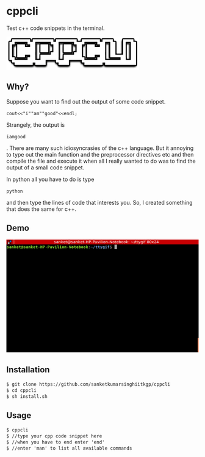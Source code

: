 # cppcli
Test c++ code snippets in the terminal.


![ccpcli](CPPCLI.png)



## Why?

Suppose you want to find out the output of some code snippet.

```
cout<<"i""am""good"<<endl;
```
Strangely, the output is 
```
iamgood
```
.
There are many such idiosyncrasies of the c++ language. But it annoying to type out the main function and the preprocessor directives etc and then compile the file and execute it when all I really wanted to do was to find the output of a small code snippet.

In python all you have to do is type
```
python
```
and then type the lines of code that interests you.
So, I created something that does the same for c++.


## Demo

![This is how it works](tty.gif)


## Installation
```
$ git clone https://github.com/sanketkumarsinghiitkgp/cppcli
$ cd cppcli
$ sh install.sh
```
## Usage

```
$ cppcli
$ //type your cpp code snippet here
$ //when you have to end enter 'end'
$ //enter 'man' to list all available commands
```